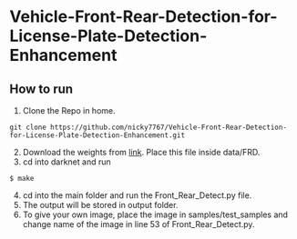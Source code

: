 # Vehicle-Front-Rear-Detection-for-License-Plate-Detection-Enhancement
## How to run
1. Clone the Repo in home.
```
git clone https://github.com/nicky7767/Vehicle-Front-Rear-Detection-for-License-Plate-Detection-Enhancement.git
```
2. Download the weights from [link](https://drive.google.com/file/d/1gD0NjgptC_ZxOoYY56cnN7I88UL2ei4G/view?usp=sharing). Place this file inside data/FRD.
3. cd into darknet and run 
```
$ make
```
4. cd into the main folder and run the Front_Rear_Detect.py file.
5. The output will be stored in output folder.
6. To give your own image, place the image in samples/test_samples and change name of the image in line 53 of Front_Rear_Detect.py.
